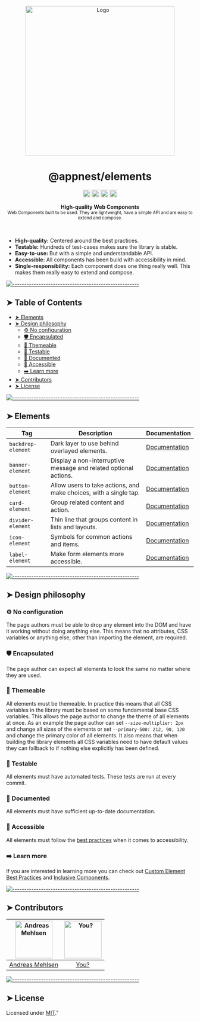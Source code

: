 <p align="center">
  <img src="https://raw.githubusercontent.com/andreasbm/elements/master/assets/logo-text.png?token=AF-iBbtFwTGmTCr-w-ZKDUg3jJVXROsJks5ceq82wA%3D%3D" alt="Logo" width="400" height="auto" />
</p>
<h1 align="center">@appnest/elements</h1>
<p align="center">
		<a href="https://npmcharts.com/compare/@appnest/elements?minimal=true"><img alt="Downloads per month" src="https://img.shields.io/npm/dm/@appnest/elements.svg" height="20"/></a>
<a href="https://www.npmjs.com/package/@appnest/elements"><img alt="NPM Version" src="https://img.shields.io/npm/v/@appnest/elements.svg" height="20"/></a>
<a href="https://david-dm.org/andreasbm/elements"><img alt="Dependencies" src="https://img.shields.io/david/andreasbm/elements.svg" height="20"/></a>
<a href="https://github.com/andreasbm/elements/graphs/contributors"><img alt="Contributors" src="https://img.shields.io/github/contributors/andreasbm/elements.svg" height="20"/></a>
	</p>

<p align="center">
  <b>High-quality Web Components</b></br>
  <sub>Web Components built to be used. They are lightweight, have a simple API and are easy to extend and compose.<sub>
</p>

<br />

* **High-quality:** Centered around the best practices.
* **Testable:** Hundreds of test-cases makes sure the library is stable.
* **Easy-to-use:** But with a simple and understandable API.
* **Accessible:** All components has been build with accessibility in mind.
* **Single-responsibility:** Each component does one thing really well. This makes them really easy to extend and compose.

[![-----------------------------------------------------](https://raw.githubusercontent.com/andreasbm/readme/master/assets/lines/grass.png)](#table-of-contents)

## ➤ Table of Contents

* [➤ Elements](#-elements)
* [➤ Design philosophy](#-design-philosophy)
	* [⚙️ No configuration](#-no-configuration)
	* [🛡 Encapsulated](#-encapsulated)
	* [🎨 Themeable](#-themeable)
	* [🧮 Testable](#-testable)
	* [📃 Documented](#-documented)
	* [🔦 Accessible](#-accessible)
	* [➡️ Learn more](#-learn-more)
* [➤ Contributors](#-contributors)
* [➤ License](#-license)


[![-----------------------------------------------------](https://raw.githubusercontent.com/andreasbm/readme/master/assets/lines/grass.png)](#elements)

## ➤ Elements
| Tag | Description | Documentation |
| ------- | ------- | ------- |
| `backdrop-element` | Dark layer to use behind overlayed elements. | [Documentation](/src/lib/backdrop) |
| `banner-element` | Display a non-interruptive message and related optional actions. | [Documentation](/src/lib/banner) |
| `button-element` | Allow users to take actions, and make choices, with a single tap. | [Documentation](/src/lib/button) |
| `card-element` | Group related content and action. | [Documentation](/src/lib/card) |
| `divider-element` | Thin line that groups content in lists and layouts. | [Documentation](/src/lib/card) |
| `icon-element` | Symbols for common actions and items. | [Documentation](/src/lib/icon) |
| `label-element` | Make form elements more accessible. | [Documentation](/src/lib/label) |


[![-----------------------------------------------------](https://raw.githubusercontent.com/andreasbm/readme/master/assets/lines/grass.png)](#design-philosophy)

## ➤ Design philosophy

### ⚙️ No configuration

The page authors must be able to drop any element into the DOM and have it working without doing anything else. This means that no attributes, CSS variables or anything else, other than importing the element, are required.

### 🛡 Encapsulated

The page author can expect all elements to look the same no matter where they are used.

### 🎨 Themeable

All elements must be themeable. In practice this means that all CSS variables in the library must be based on some fundamental base CSS variables. This allows the page author to change the theme of all elements at once. As an example the page author can set `--size-multiplier: 2px` and change all sizes of the elements or set `--primary-500: 212, 90, 120` and change the primary color of all elements. It also means that when building the library elements all CSS variables need to have default values they can fallback to if nothing else explicitly has been defined.

### 🧮 Testable

All elements must have automated tests. These tests are run at every commit.

### 📃 Documented

All elements must have sufficient up-to-date documentation.

### 🔦 Accessible

All elements must follow the [best practices](https://www.w3.org/TR/using-aria) when it comes to accessibility.

### ➡️ Learn more

If you are interested in learning more you can check out [Custom Element Best Practices](https://developers.google.com/web/fundamentals/web-components/best-practices) and [Inclusive Components](https://inclusive-components.design/#components).


[![-----------------------------------------------------](https://raw.githubusercontent.com/andreasbm/readme/master/assets/lines/grass.png)](#contributors)

## ➤ Contributors
	
|[<img alt="Andreas Mehlsen" src="https://avatars1.githubusercontent.com/u/6267397?s=460&v=4" width="100">](https://twitter.com/andreasmehlsen) | [<img alt="You?" src="https://joeschmoe.io/api/v1/random" width="100">](https://github.com/andreasbm/elements/blob/master/CONTRIBUTING.md)|
|:---: | :---:|
|[Andreas Mehlsen](https://twitter.com/andreasmehlsen) | [You?](https://github.com/andreasbm/elements/blob/master/CONTRIBUTING.md)|

[![-----------------------------------------------------](https://raw.githubusercontent.com/andreasbm/readme/master/assets/lines/grass.png)](#license)

## ➤ License
	
Licensed under [MIT](https://opensource.org/licenses/MIT)."
